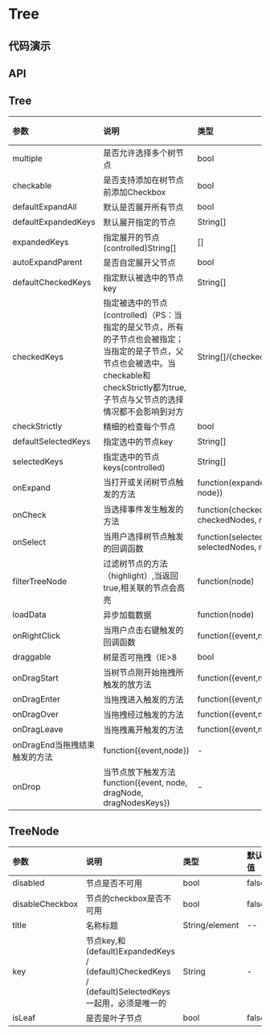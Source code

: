 # Tree

## 代码演示

## API

## Tree
|参数|说明|类型|默认值|
|:---|:-----|:----|:------|
multiple|是否允许选择多个树节点|bool|false
checkable|是否支持添加在树节点前添加Checkbox|bool|false
defaultExpandAll|默认是否展开所有节点|bool|false
defaultExpandedKeys|默认展开指定的节点|String[]|[]
expandedKeys|指定展开的节点(controlled)String[]|[]
autoExpandParent|是否自定展开父节点|bool|true
defaultCheckedKeys|指定默认被选中的节点key|String[]|[]
checkedKeys|指定被选中的节点(controlled)（PS：当指定的是父节点，所有的子节点也会被指定；当指定的是子节点，父节点也会被选中。当checkable和checkStrictly都为true,子节点与父节点的选择情况都不会影响到对方|String[]/{checked:Array,halfChecked:Array}|[]
checkStrictly|精细的检查每个节点|bool|false
defaultSelectedKeys|指定选中的节点key|String[]|[]
selectedKeys|指定选中的节点keys(controlled)|String[]|-
onExpand|当打开或关闭树节点触发的方法|function(expandedKeys, {expanded: bool, node})|-
onCheck|当选择事件发生触发的方法|function(checkedKeys, e:{checked: bool, checkedNodes, node, event})|-
onSelect|当用户选择树节点触发的回调函数|function(selectedKeys, e:{selected: bool, selectedNodes, node, event})|-
filterTreeNode|过滤树节点的方法（highlight）,当返回true,相关联的节点会高亮|function(node)|-
loadData|异步加载数据|function(node)|-
onRightClick|当用户点击右键触发的回调函数|function({event,node})|-
draggable|树是否可拖拽（IE>8|	bool|false
onDragStart|当树节点刚开始拖拽所触发的放方法|function({event,node})|-
onDragEnter|当拖拽进入触发的方法|function({event,node,expandedKeys})|-
onDragOver|当拖拽经过触发的方法|function({event,node})|-
onDragLeave|当拖拽离开触发的方法|function({event,node})|-
onDragEnd当拖拽结束触发的方法|function({event,node})|-
onDrop|当节点放下触发方法function({event, node, dragNode, dragNodesKeys})|-

## TreeNode
|参数|说明|类型|默认值|
|:---|:-----|:----|:------|
disabled|节点是否不可用|bool|false
disableCheckbox|节点的checkbox是否不可用|bool|false
title|名称标题|String/element	|--
key|节点key,和(default)ExpandedKeys / (default)CheckedKeys / (default)SelectedKeys一起用，必须是唯一的|String|-
isLeaf|是否是叶子节点|bool|false
